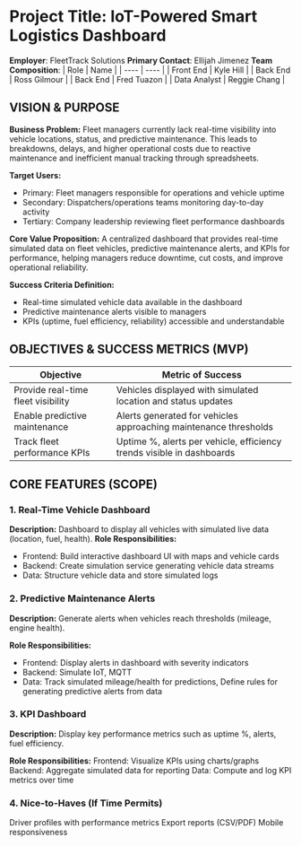 # Project Title: IoT-Powered Smart Logistics Dashboard
**Employer**: FleetTrack Solutions
**Primary Contact**: Ellijah Jimenez
**Team Composition**: 
| Role | Name | 
| ---- | ---- |
| Front End | Kyle Hill |
| Back End | Ross Gilmour |
| Back End | Fred Tuazon |
| Data Analyst | Reggie Chang |


## VISION & PURPOSE
**Business Problem:**
Fleet managers currently lack real-time visibility into vehicle locations, status, and predictive maintenance. This leads to breakdowns, delays, and higher operational costs due to reactive maintenance and inefficient manual tracking through spreadsheets.

**Target Users:**

- Primary: Fleet managers responsible for operations and vehicle uptime
- Secondary: Dispatchers/operations teams monitoring day-to-day activity
- Tertiary: Company leadership reviewing fleet performance dashboards

**Core Value Proposition:**
A centralized dashboard that provides real-time simulated data on fleet vehicles, predictive maintenance alerts, and KPIs for performance, helping managers reduce downtime, cut costs, and improve operational reliability.

**Success Criteria Definition:**
- Real-time simulated vehicle data available in the dashboard
- Predictive maintenance alerts visible to managers
- KPIs (uptime, fuel efficiency, reliability) accessible and understandable

## OBJECTIVES & SUCCESS METRICS (MVP)
| Objective | Metric of Success |
| --------- | ----------------- |
| Provide real-time fleet visibility | Vehicles displayed with simulated location and status updates |
| Enable predictive maintenance | Alerts generated for vehicles approaching maintenance thresholds |
| Track fleet performance KPIs | Uptime %, alerts per vehicle, efficiency trends visible in dashboards|

## CORE FEATURES (SCOPE)
### 1. Real-Time Vehicle Dashboard
**Description:**
Dashboard to display all vehicles with simulated live data (location, fuel, health).
**Role Responsibilities:**
- Frontend: Build interactive dashboard UI with maps and vehicle cards
- Backend: Create simulation service generating vehicle data streams
- Data: Structure vehicle data and store simulated logs

### 2. Predictive Maintenance Alerts
**Description:**
Generate alerts when vehicles reach thresholds (mileage, engine health).

**Role Responsibilities:**
- Frontend: Display alerts in dashboard with severity indicators
- Backend: Simulate IoT, MQTT
- Data: Track simulated mileage/health for predictions, Define rules for generating predictive alerts from data

### 3. KPI Dashboard

**Description:**
Display key performance metrics such as uptime %, alerts, fuel efficiency.

**Role Responsibilities:**
Frontend: Visualize KPIs using charts/graphs
Backend: Aggregate simulated data for reporting
Data: Compute and log KPI metrics over time

### 4. Nice-to-Haves (If Time Permits)
Driver profiles with performance metrics
Export reports (CSV/PDF)
Mobile responsiveness
